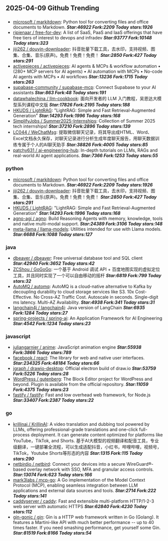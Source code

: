 ## 2025-04-09 Github Trending

### 
* [microsoft / markitdown](https://github.com/microsoft/markitdown): Python tool for converting files and office documents to Markdown. ***Star:46922 Fork:2209 Today stars:1926***
* [ripienaar / free-for-dev](https://github.com/ripienaar/free-for-dev): A list of SaaS, PaaS and IaaS offerings that have free tiers of interest to devops and infradev ***Star:93777 Fork:10148 Today stars:323***
* [jiji262 / douyin-downloader](https://github.com/jiji262/douyin-downloader): 抖音批量下载工具，去水印，支持视频、图集、合集、音乐(原声)。免费！免费！免费！ ***Star:2850 Fork:427 Today stars:291***
* [activepieces / activepieces](https://github.com/activepieces/activepieces): AI agents & MCPs & workflow automation • (280+ MCP servers for AI agents) • AI automation with MCPs • No-code AI agents with MCPs • AI workflows ***Star:13236 Fork:1715 Today stars:263***
* [supabase-community / supabase-mcp](https://github.com/supabase-community/supabase-mcp): Connect Supabase to your AI assistants ***Star:863 Fork:48 Today stars:191***
* [datawhalechina / llm-cookbook](https://github.com/datawhalechina/llm-cookbook): 面向开发者的 LLM 入门教程，吴恩达大模型系列课程中文版 ***Star:17826 Fork:2195 Today stars:188***
* [HKUDS / LightRAG](https://github.com/HKUDS/LightRAG): "LightRAG: Simple and Fast Retrieval-Augmented Generation" ***Star:14293 Fork:1996 Today stars:168***
* [SimplifyJobs / Summer2025-Internships](https://github.com/SimplifyJobs/Summer2025-Internships): Collection of Summer 2025 tech internships! ***Star:37210 Fork:2896 Today stars:139***
* [LC044 / WeChatMsg](https://github.com/LC044/WeChatMsg): 提取微信聊天记录，将其导出成HTML、Word、Excel文档永久保存，对聊天记录进行分析生成年度聊天报告，用聊天数据训练专属于个人的AI聊天助手 ***Star:38826 Fork:4005 Today stars:85***
* [patchy631 / ai-engineering-hub](https://github.com/patchy631/ai-engineering-hub): In-depth tutorials on LLMs, RAGs and real-world AI agent applications. ***Star:7366 Fork:1253 Today stars:55***

### python
* [microsoft / markitdown](https://github.com/microsoft/markitdown): Python tool for converting files and office documents to Markdown. ***Star:46922 Fork:2209 Today stars:1926***
* [jiji262 / douyin-downloader](https://github.com/jiji262/douyin-downloader): 抖音批量下载工具，去水印，支持视频、图集、合集、音乐(原声)。免费！免费！免费！ ***Star:2850 Fork:427 Today stars:291***
* [HKUDS / LightRAG](https://github.com/HKUDS/LightRAG): "LightRAG: Simple and Fast Retrieval-Augmented Generation" ***Star:14293 Fork:1996 Today stars:168***
* [agno-agi / agno](https://github.com/agno-agi/agno): Build Reasoning Agents with memory, knowledge, tools and native multi-modal support. ***Star:24389 Fork:3106 Today stars:148***
* [meta-llama / llama-models](https://github.com/meta-llama/llama-models): Utilities intended for use with Llama models. ***Star:6688 Fork:1088 Today stars:127***

### java
* [dbeaver / dbeaver](https://github.com/dbeaver/dbeaver): Free universal database tool and SQL client ***Star:42940 Fork:3652 Today stars:42***
* [ZCShou / GoGoGo](https://github.com/ZCShou/GoGoGo): 一个基于 Android 调试 API + 百度地图实现的虚拟定位工具，并且同时实现了一个可以自由移动的摇杆 ***Star:6819 Fork:799 Today stars:32***
* [AutoMQ / automq](https://github.com/AutoMQ/automq): AutoMQ is a cloud-native alternative to Kafka by decoupling durability to cloud storage services like S3. 10x Cost-Effective. No Cross-AZ Traffic Cost. Autoscale in seconds. Single-digit ms latency. Multi-AZ Availability. ***Star:4938 Fork:341 Today stars:31***
* [langchain4j / langchain4j](https://github.com/langchain4j/langchain4j): Java version of LangChain ***Star:6935 Fork:1284 Today stars:27***
* [spring-projects / spring-ai](https://github.com/spring-projects/spring-ai): An Application Framework for AI Engineering ***Star:4542 Fork:1234 Today stars:23***

### javascript
* [juliangarnier / anime](https://github.com/juliangarnier/anime): JavaScript animation engine ***Star:55938 Fork:3866 Today stars:789***
* [facebook / react](https://github.com/facebook/react): The library for web and native user interfaces. ***Star:234325 Fork:48184 Today stars:66***
* [jgraph / drawio-desktop](https://github.com/jgraph/drawio-desktop): Official electron build of draw.io ***Star:53759 Fork:5226 Today stars:28***
* [WordPress / gutenberg](https://github.com/WordPress/gutenberg): The Block Editor project for WordPress and beyond. Plugin is available from the official repository. ***Star:11059 Fork:4375 Today stars:23***
* [fastify / fastify](https://github.com/fastify/fastify): Fast and low overhead web framework, for Node.js ***Star:33407 Fork:2387 Today stars:22***

### go
* [krillinai / KrillinAI](https://github.com/krillinai/KrillinAI): A video translation and dubbing tool powered by LLMs, offering professional-grade translations and one-click full-process deployment. It can generate content optimized for platforms like YouTube，TikTok, and Shorts. 基于AI大模型的视频翻译和配音工具，专业级翻译，一键部署全流程，可以生成适配抖音，小红书，哔哩哔哩，视频号，TikTok，Youtube Shorts等形态的内容 ***Star:1315 Fork:115 Today stars:290***
* [netbirdio / netbird](https://github.com/netbirdio/netbird): Connect your devices into a secure WireGuard®-based overlay network with SSO, MFA and granular access controls. ***Star:13074 Fork:623 Today stars:166***
* [mark3labs / mcp-go](https://github.com/mark3labs/mcp-go): A Go implementation of the Model Context Protocol (MCP), enabling seamless integration between LLM applications and external data sources and tools. ***Star:2714 Fork:222 Today stars:141***
* [caddyserver / caddy](https://github.com/caddyserver/caddy): Fast and extensible multi-platform HTTP/1-2-3 web server with automatic HTTPS ***Star:62840 Fork:4230 Today stars:112***
* [gin-gonic / gin](https://github.com/gin-gonic/gin): Gin is a HTTP web framework written in Go (Golang). It features a Martini-like API with much better performance -- up to 40 times faster. If you need smashing performance, get yourself some Gin. ***Star:81519 Fork:8166 Today stars:54***
